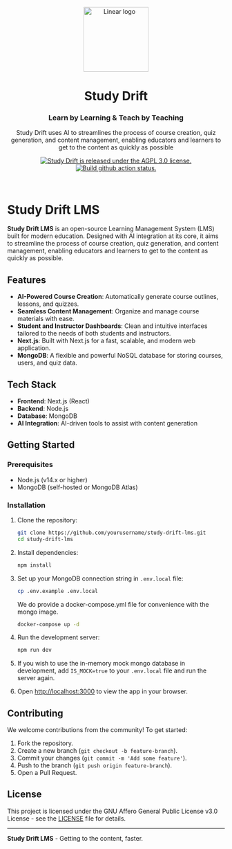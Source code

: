 <!-- TEXT_SECTION:header:START -->
<p align="center">
  <a href="https://linear.app" target="_blank" rel="noopener noreferrer">
    <img width="150" src="public/logo-trimmed.svg" alt="Linear logo">
  </a> 
</p>
<h1 align="center">
  Study Drift
</h1>
<h3 align="center">
  Learn by Learning & Teach by Teaching
</h3>
<p align="center">
  Study Drift uses AI to streamlines the process of course creation, quiz generation, and content management, enabling educators and learners to get to the content as quickly as possible
</p>
<p align="center">
  <a href="/LICENSE">
    <img src="https://img.shields.io/badge/license-AGPL_3.0-blue" alt="Study Drift is released under the AGPL 3.0 license." />
  </a>
  <a href="https://github.com/StudyDrift/study-drift-lms/actions/workflows/nextjs.yml">
    <img src="https://github.com/StudyDrift/study-drift-lms/actions/workflows/nextjs.yml/badge.svg" alt="Build github action status." />
  </a>
</p>
<!-- TEXT_SECTION:header:END -->

<br/>

# Study Drift LMS

**Study Drift LMS** is an open-source Learning Management System (LMS) built for modern education. Designed with AI integration at its core, it aims to streamline the process of course creation, quiz generation, and content management, enabling educators and learners to get to the content as quickly as possible.

## Features

- **AI-Powered Course Creation**: Automatically generate course outlines, lessons, and quizzes.
- **Seamless Content Management**: Organize and manage course materials with ease.
- **Student and Instructor Dashboards**: Clean and intuitive interfaces tailored to the needs of both students and instructors.
- **Next.js**: Built with Next.js for a fast, scalable, and modern web application.
- **MongoDB**: A flexible and powerful NoSQL database for storing courses, users, and quiz data.

## Tech Stack

- **Frontend**: Next.js (React)
- **Backend**: Node.js
- **Database**: MongoDB
- **AI Integration**: AI-driven tools to assist with content generation

## Getting Started

### Prerequisites

- Node.js (v14.x or higher)
- MongoDB (self-hosted or MongoDB Atlas)

### Installation

1. Clone the repository:

   ```bash
   git clone https://github.com/yourusername/study-drift-lms.git
   cd study-drift-lms
   ```

1. Install dependencies:

   ```bash
   npm install
   ```

1. Set up your MongoDB connection string in `.env.local` file:

   ```bash
   cp .env.example .env.local
   ```

   We do provide a docker-compose.yml file for convenience with the mongo image.

   ```bash
   docker-compose up -d
   ```

1. Run the development server:

   ```bash
   npm run dev
   ```

1. If you wish to use the in-memory mock mongo database in development, add `IS_MOCK=true` to your `.env.local` file and run the server again.

1. Open [http://localhost:3000](http://localhost:3000) to view the app in your browser.

## Contributing

We welcome contributions from the community! To get started:

1. Fork the repository.
2. Create a new branch (`git checkout -b feature-branch`).
3. Commit your changes (`git commit -m 'Add some feature'`).
4. Push to the branch (`git push origin feature-branch`).
5. Open a Pull Request.

## License

This project is licensed under the GNU Affero General Public License v3.0 License - see the [LICENSE](LICENSE) file for details.

---

**Study Drift LMS** - Getting to the content, faster.
